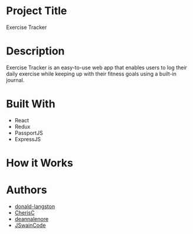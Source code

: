 # Project Title
Exercise Tracker

# Description
Exercise Tracker is an easy-to-use web app that enables users to log their daily exercise while keeping up with their fitness goals using a built-in journal. 

# Built With
- React
- Redux
- PassportJS
- ExpressJS

# How it Works


# Authors
* [donald-langston](https://github.com/donald-langston)
* [CherisC](https://github.com/CherisC)
* [deannalenore](https://github.com/deannalenore)
* [JSwainCode](https://github.com/JSwainCode)
